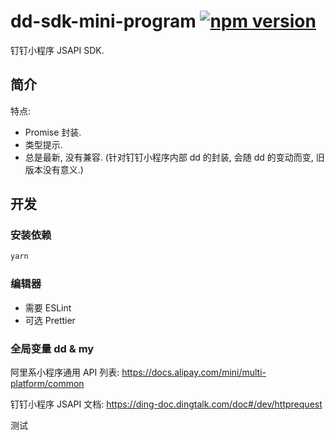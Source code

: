 # dd-sdk-mini-program [![npm version](https://img.shields.io/npm/v/@zsqk/dd-sdk-mini-program.svg?style=flat)](https://www.npmjs.com/package/@zsqk/dd-sdk-mini-program)

钉钉小程序 JSAPI SDK.

## 简介

特点:

- Promise 封装.
- 类型提示.
- 总是最新, 没有兼容.
  (针对钉钉小程序内部 dd 的封装, 会随 dd 的变动而变, 旧版本没有意义.)

## 开发

### 安装依赖

```sh
yarn
```

### 编辑器

- 需要 ESLint
- 可选 Prettier

### 全局变量 dd & my

阿里系小程序通用 API 列表:
<https://docs.alipay.com/mini/multi-platform/common>

钉钉小程序 JSAPI 文档:
<https://ding-doc.dingtalk.com/doc#/dev/httprequest>

测试
